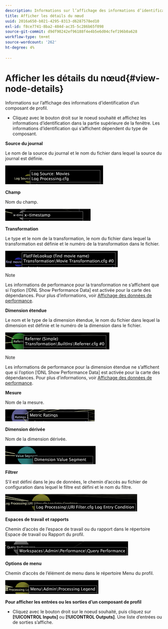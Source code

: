 ```yaml
---
description: Informations sur l’affichage des informations d’identification d’un composant de profil.
title: Afficher les détails du nœud
uuid: 2016a650-b021-4295-8313-d6287578ed10
exl-id: f8ce7741-8ba2-484d-ac35-5c286b65f098
source-git-commit: d9df90242ef96188f4e4b5e6d04cfef196b0a628
workflow-type: tm+mt
source-wordcount: '262'
ht-degree: 4%

---
```


# Afficher les détails du nœud{#view-node-details}

Informations sur l’affichage des informations d’identification d’un composant de profil.

* Cliquez avec le bouton droit sur le noeud souhaité et affichez les informations d’identification dans la partie supérieure de la fenêtre. Les informations d’identification qui s’affichent dépendent du type de composant.

**Source du journal**

Le nom de la source du journal et le nom du fichier dans lequel la source du journal est définie.

![](assets/vis_DependencyMap_LogSourceID.png)

**Champ**

Nom du champ.

![](assets/vis_DependencyMap_FieldID.png)

**Transformation**

Le type et le nom de la transformation, le nom du fichier dans lequel la transformation est définie et le numéro de la transformation dans le fichier.

![](assets/vis_DependencyMap_TransformationID.png)

>[!NOTE]
>
>Les informations de performance pour la transformation ne s’affichent que si l’option [!DNL Show Performance Data] est activée pour la carte des dépendances. Pour plus d’informations, voir [Affichage des données de performance](../../../../../home/c-get-started/c-admin-intrf/c-dataset-mgrs/c-dep-maps/c-disp-perf-data.md#concept-974e2bac3e184f0dab530e63aa4f5ecb).

**Dimension étendue**

Le nom et le type de la dimension étendue, le nom du fichier dans lequel la dimension est définie et le numéro de la dimension dans le fichier.

![](assets/vis_DependencyMap_ExtendedDimensionID.png)

>[!NOTE]
>
>Les informations de performance pour la dimension étendue ne s’affichent que si l’option [!DNL Show Performance Data] est activée pour la carte des dépendances. Pour plus d’informations, voir [Affichage des données de performance](../../../../../home/c-get-started/c-admin-intrf/c-dataset-mgrs/c-dep-maps/c-disp-perf-data.md#concept-974e2bac3e184f0dab530e63aa4f5ecb).

**Mesure**

Nom de la mesure.

![](assets/vis_DependencyMap_MetricID.png)

**Dimension dérivée**

Nom de la dimension dérivée.

![](assets/vis_DependencyMap_DerivedDimensionID.png)

**Filtrer**

S’il est défini dans le jeu de données, le chemin d’accès au fichier de configuration dans lequel le filtre est défini et le nom du filtre.

![](assets/vis_DependencyMap_FilterID_Dataset.png)

**Espaces de travail et rapports**

Chemin d’accès de l’espace de travail ou du rapport dans le répertoire Espace de travail ou Rapport du profil.

![](assets/vis_DependencyMap_WorkspaceID.png)

**Options de menu**

Chemin d’accès de l’élément de menu dans le répertoire Menu du profil.

![](assets/vis_DependencyMap_MenuID.png)

**Pour afficher les entrées ou les sorties d’un composant de profil**

* Cliquez avec le bouton droit sur le noeud souhaité, puis cliquez sur **[!UICONTROL Inputs]** ou **[!UICONTROL Outputs]**. Une liste d’entrées ou de sorties s’affiche.
